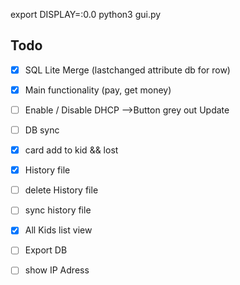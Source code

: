 export DISPLAY=:0.0
python3 gui.py

## Todo

  - [x] SQL Lite Merge (lastchanged attribute db for row)
  - [x] Main functionality (pay, get money)
  - [ ] Enable / Disable DHCP -->Button grey out Update
  - [ ] DB sync

  - [x] card add to kid && lost
  - [x] History file
  - [ ] delete History file
  - [ ] sync history file
  - [x] All Kids list view

  - [ ] Export DB
  - [ ] show IP Adress
